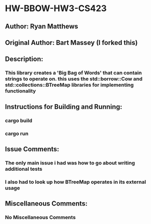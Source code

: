# HW-BBOW-HW3-CS423
## Author: Ryan Matthews
## Original Author: Bart Massey (I forked this)
## Description:
### This library creates a 'Big Bag of Words' that can contain strings to operate on. this uses the std::borrow::Cow and std::collections::BTreeMap libraries for implementing functionality
## Instructions for Building and Running:
### cargo build
### cargo run
## Issue Comments:
### The only main issue i had was how to go about writing additional tests
### I also had to look up how BTreeMap operates in its external usage
## Miscellaneous Comments:
### No Miscellaneous Comments